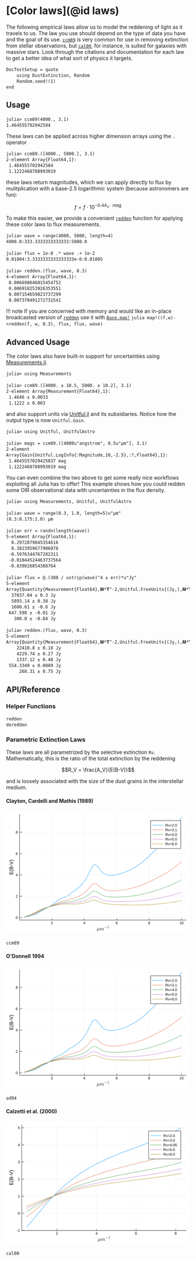 
# [Color laws](@id laws)

The following empirical laws allow us to model the reddening of light as it travels to us. The law you use should depend on the type of data you have and the goal of its use. [`ccm89`](@ref) is very common for use in removing extinction from stellar observations, but [`cal00`](@ref), for instance, is suited for galaxies with massive stars. Look through the citations and documentation for each law to get a better idea of what sort of physics it targets. 

```@meta
DocTestSetup = quote
    using DustExtinction, Random
    Random.seed!(1)
end
```

## Usage

```jldoctest
julia> ccm89(4000., 3.1)
1.464555702942584

```

These laws can be applied across higher dimension arrays using the `.` operator

```jldoctest
julia> ccm89.([4000., 5000.], 3.1)
2-element Array{Float64,1}:
 1.464555702942584
 1.1222468788993019

```

these laws return magnitudes, which we can apply directly to flux by mulitplication with a base-2.5 logarithmic system (because astronomers are fun):

```math
f = f \cdot 10 ^ {-0.4A_v\cdot mag}
```

To make this easier, we provide a convenient [`redden`](@ref) function for applying these color laws to flux measurements.

```jldoctest
julia> wave = range(4000, 5000, length=4)
4000.0:333.3333333333333:5000.0

julia> flux = 1e-8 .* wave .+ 1e-2
0.01004:3.3333333333333333e-6:0.01005

julia> redden.(flux, wave, 0.3)
4-element Array{Float64,1}:
 0.006698646015454752
 0.006918253926353551
 0.007154659823737299
 0.007370491272731541

```

!!! note
    If you are concerned with memory and would like an in-place broadcasted version of [`redden`](@ref) use it with [`Base.map!`](https://docs.julialang.org/en/v1/base/collections/#Base.map!)
    ```julia
    map!((f,w)->redden(f, w, 0.3), flux, flux, wave)
    ```

## Advanced Usage

The color laws also have built-in support for uncertainties using [Measurements.jl](https://github.com/juliaphysics/measurements.jl).

```jldoctest
julia> using Measurements

julia> ccm89.([4000. ± 10.5, 5000. ± 10.2], 3.1)
2-element Array{Measurement{Float64},1}:
 1.4646 ± 0.0033
 1.1222 ± 0.003

```

and also support units via [Unitful.jl](https://github.com/painterqubits/unitful.jl) and its subsidiaries. Notice how the output type is now `Unitful.Gain`.

```jldoctest
julia> using Unitful, UnitfulAstro

julia> mags = ccm89.([4000u"angstrom", 0.5u"μm"], 3.1)
2-element Array{Gain{Unitful.LogInfo{:Magnitude,10,-2.5},:?,Float64},1}:
 1.4645557029425837 mag
 1.1222468788993019 mag

```

You can even combine the two above to get some really nice workflows exploiting all Julia has to offer! This example shows how you could redden some OIR observational data with uncertainties in the flux density.

```jldoctest
julia> using Measurements, Unitful, UnitfulAstro

julia> wave = range(0.3, 1.0, length=5)u"μm"
(0.3:0.175:1.0) μm

julia> err = randn(length(wave))
5-element Array{Float64,1}:
  0.2972879845354616
  0.3823959677906078
 -0.5976344767282311
 -0.01044524463737564
 -0.839026854388764

julia> flux = @.(300 / ustrip(wave)^4 ± err)*u"Jy"
5-element Array{Quantity{Measurement{Float64},𝐌*𝐓^-2,Unitful.FreeUnits{(Jy,),𝐌*𝐓^-2,nothing}},1}:
  37037.04 ± 0.3 Jy
  5893.14 ± 0.38 Jy
  1680.61 ± -0.6 Jy
 647.598 ± -0.01 Jy
   300.0 ± -0.84 Jy

julia> redden.(flux, wave, 0.3)
5-element Array{Quantity{Measurement{Float64},𝐌*𝐓^-2,Unitful.FreeUnits{(Jy,),𝐌*𝐓^-2,nothing}},1}:
    22410.8 ± 0.18 Jy
    4229.74 ± 0.27 Jy
    1337.12 ± 0.48 Jy
 554.3349 ± 0.0089 Jy
     268.31 ± 0.75 Jy

```

## API/Reference

### Helper Functions

```@docs
redden
deredden
```

### Parametric Extinction Laws

These laws are all parametrized by the selective extinction `Rv`. Mathematically, this is the ratio of the total extinction by the reddening

```math
R_V = \frac{A_V}{E(B-V)}
```

and is loosely associated with the size of the dust grains in the interstellar medium.

#### Clayton, Cardelli and Mathis (1989)

![](assets/ccm89_plot.svg)

```@docs
ccm89
```

#### O'Donnell 1994

![](assets/od94_plot.svg)

```@docs
od94
```

#### Calzetti et al. (2000)

![](assets/cal00_plot.svg)

```@docs
cal00
```

